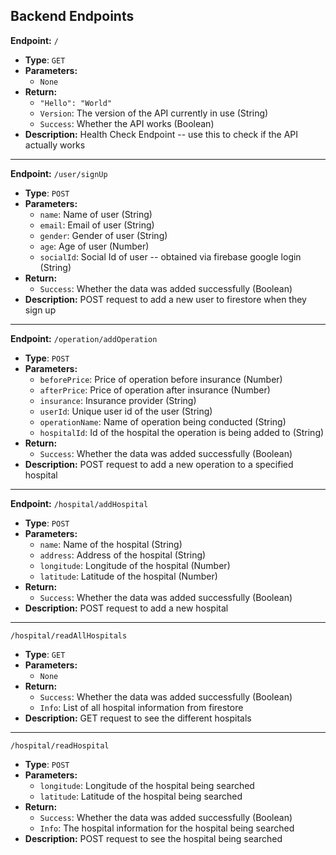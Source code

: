 ## Backend Endpoints

**Endpoint:** `/`
* **Type**: `GET`
* **Parameters:**
    * `None`
* **Return:**
    * `"Hello": "World"`
    * `Version`: The version of the API currently in use (String)
    * `Success`: Whether the API works (Boolean)
* **Description:** Health Check Endpoint -- use this to check if the API actually works
---
**Endpoint:** `/user/signUp`
* **Type**: `POST`
* **Parameters:**
    * `name`: Name of user (String)
    * `email`: Email of user (String)
    * `gender`: Gender of user (String)
    * `age`: Age of user (Number)
    * `socialId`: Social Id of user -- obtained via firebase google login (String)
* **Return:**
    * `Success`: Whether the data was added successfully (Boolean)
* **Description:** POST request to add a new user to firestore when they sign up
---
**Endpoint:** `/operation/addOperation`
* **Type**: `POST`
* **Parameters:**
    * `beforePrice`: Price of operation before insurance (Number)
    * `afterPrice`: Price of operation after insurance (Number)
    * `insurance`: Insurance provider (String)
    * `userId`: Unique user id of the user (String)
    * `operationName`: Name of operation being conducted (String)
    * `hospitalId`: Id of the hospital the operation is being added to (String)
* **Return:**
    * `Success`: Whether the data was added successfully (Boolean)
* **Description:** POST request to add a new operation to a specified hospital
---
**Endpoint:** `/hospital/addHospital`
* **Type**: `POST`
* **Parameters:**
    * `name`: Name of the hospital (String)
    * `address`: Address of the hospital (String)
    * `longitude`: Longitude of the hospital (Number)
    * `latitude`: Latitude of the hospital (Number)
* **Return:**
    * `Success`: Whether the data was added successfully (Boolean)
* **Description:** POST request to add a new hospital
---
`/hospital/readAllHospitals`
* **Type**: `GET`
* **Parameters:**
    * `None`
* **Return:**
    * `Success`: Whether the data was added successfully (Boolean)
    * `Info`: List of all hospital information from firestore
* **Description:** GET request to see the different hospitals
---
`/hospital/readHospital`
* **Type**: `POST`
* **Parameters:**
    * `longitude`: Longitude of the hospital being searched
    * `latitude`: Latitude of the hospital being searched
* **Return:**
    * `Success`: Whether the data was added successfully (Boolean)
    * `Info`: The hospital information for the hospital being searched
* **Description:** POST request to see the hospital being searched
